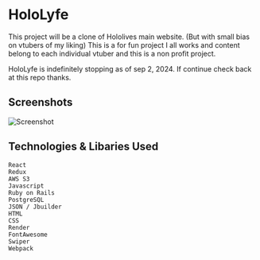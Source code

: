 # HoloLyfe

This project will be a clone of Hololives main website. (But with small bias on vtubers of my liking)
This is a for fun project I all works and content belong to each individual vtuber and this is a non profit project.

HoloLyfe is indefinitely stopping as of sep 2, 2024. If continue check back at this repo thanks. 

## Screenshots

![Screenshot](app/screenshots/Hololyfe1.gif)

## Technologies & Libaries Used

    React
    Redux
    AWS S3
    Javascript
    Ruby on Rails
    PostgreSQL
    JSON / Jbuilder
    HTML
    CSS
    Render
    FontAwesome
    Swiper
    Webpack
